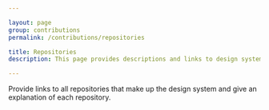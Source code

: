 ```yaml
---

layout: page
group: contributions
permalink: /contributions/repositories

title: Repositories
description: This page provides descriptions and links to design system repositories

---
```


Provide links to all repositories that make up the design system and give an explanation of each repository.